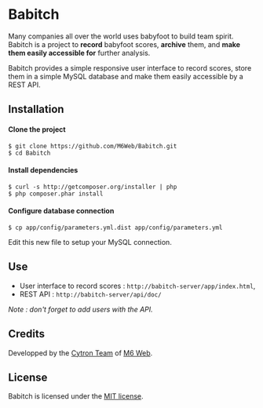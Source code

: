 # Babitch

Many companies all over the world uses babyfoot to build team spirit. Babitch is a project to **record** babyfoot scores, **archive** them, and **make them easily accessible for** further analysis.

Babitch provides a simple responsive user interface to record scores, store them in a simple MySQL database and make them easily accessible by a REST API.


## Installation

#### Clone the project

```
$ git clone https://github.com/M6Web/Babitch.git
$ cd Babitch
```

#### Install dependencies

```
$ curl -s http://getcomposer.org/installer | php
$ php composer.phar install
```

#### Configure database connection

```
$ cp app/config/parameters.yml.dist app/config/parameters.yml
```

Edit this new file to setup your MySQL connection.

## Use

* User interface to record scores : `http://babitch-server/app/index.html`,
* REST API : `http://babitch-server/api/doc/`

*Note : don't forget to add users with the API.*

## Credits

Developped by the [Cytron Team](http://cytron.fr/) of [M6 Web](http://tech.m6web.fr/).  

## License

Babitch is licensed under the [MIT license](LICENSE).
